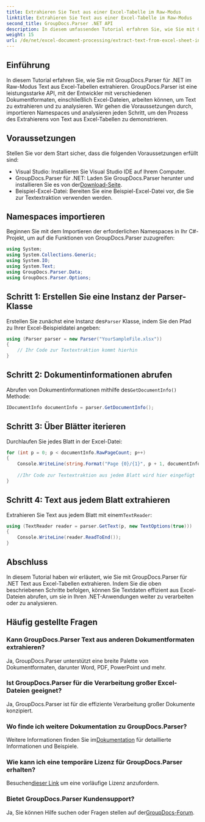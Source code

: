 ```yaml
---
title: Extrahieren Sie Text aus einer Excel-Tabelle im Raw-Modus
linktitle: Extrahieren Sie Text aus einer Excel-Tabelle im Raw-Modus
second_title: GroupDocs.Parser .NET API
description: In diesem umfassenden Tutorial erfahren Sie, wie Sie mit GroupDocs.Parser für .NET Text aus Excel-Tabellen extrahieren. Laden Sie es herunter und beginnen Sie mit der Analyse.
weight: 15
url: /de/net/excel-document-processing/extract-text-from-excel-sheet-in-raw-mode/
---
```

## Einführung
In diesem Tutorial erfahren Sie, wie Sie mit GroupDocs.Parser für .NET im Raw-Modus Text aus Excel-Tabellen extrahieren. GroupDocs.Parser ist eine leistungsstarke API, mit der Entwickler mit verschiedenen Dokumentformaten, einschließlich Excel-Dateien, arbeiten können, um Text zu extrahieren und zu analysieren. Wir gehen die Voraussetzungen durch, importieren Namespaces und analysieren jeden Schritt, um den Prozess des Extrahierens von Text aus Excel-Tabellen zu demonstrieren.
## Voraussetzungen
Stellen Sie vor dem Start sicher, dass die folgenden Voraussetzungen erfüllt sind:
- Visual Studio: Installieren Sie Visual Studio IDE auf Ihrem Computer.
-  GroupDocs.Parser für .NET: Laden Sie GroupDocs.Parser herunter und installieren Sie es von der[Download-Seite](https://releases.groupdocs.com/parser/net/).
- Beispiel-Excel-Datei: Bereiten Sie eine Beispiel-Excel-Datei vor, die Sie zur Textextraktion verwenden werden.

## Namespaces importieren
Beginnen Sie mit dem Importieren der erforderlichen Namespaces in Ihr C#-Projekt, um auf die Funktionen von GroupDocs.Parser zuzugreifen:
```csharp
using System;
using System.Collections.Generic;
using System.IO;
using System.Text;
using GroupDocs.Parser.Data;
using GroupDocs.Parser.Options;
```
## Schritt 1: Erstellen Sie eine Instanz der Parser-Klasse
 Erstellen Sie zunächst eine Instanz des`Parser` Klasse, indem Sie den Pfad zu Ihrer Excel-Beispieldatei angeben:
```csharp
using (Parser parser = new Parser("YourSampleFile.xlsx"))
{
    // Ihr Code zur Textextraktion kommt hierhin
}
```
## Schritt 2: Dokumentinformationen abrufen
 Abrufen von Dokumentinformationen mithilfe des`GetDocumentInfo()` Methode:
```csharp
IDocumentInfo documentInfo = parser.GetDocumentInfo();
```
## Schritt 3: Über Blätter iterieren
Durchlaufen Sie jedes Blatt in der Excel-Datei:
```csharp
for (int p = 0; p < documentInfo.RawPageCount; p++)
{
    Console.WriteLine(string.Format("Page {0}/{1}", p + 1, documentInfo.RawPageCount));
    
    //Ihr Code zur Textextraktion aus jedem Blatt wird hier eingefügt
}
```
## Schritt 4: Text aus jedem Blatt extrahieren
 Extrahieren Sie Text aus jedem Blatt mit einem`TextReader`:
```csharp
using (TextReader reader = parser.GetText(p, new TextOptions(true)))
{
    Console.WriteLine(reader.ReadToEnd());
}
```

## Abschluss
In diesem Tutorial haben wir erläutert, wie Sie mit GroupDocs.Parser für .NET Text aus Excel-Tabellen extrahieren. Indem Sie die oben beschriebenen Schritte befolgen, können Sie Textdaten effizient aus Excel-Dateien abrufen, um sie in Ihren .NET-Anwendungen weiter zu verarbeiten oder zu analysieren.

## Häufig gestellte Fragen
### Kann GroupDocs.Parser Text aus anderen Dokumentformaten extrahieren?
Ja, GroupDocs.Parser unterstützt eine breite Palette von Dokumentformaten, darunter Word, PDF, PowerPoint und mehr.
### Ist GroupDocs.Parser für die Verarbeitung großer Excel-Dateien geeignet?
Ja, GroupDocs.Parser ist für die effiziente Verarbeitung großer Dokumente konzipiert.
### Wo finde ich weitere Dokumentation zu GroupDocs.Parser?
 Weitere Informationen finden Sie im[Dokumentation](https://tutorials.groupdocs.com/parser/net/) für detaillierte Informationen und Beispiele.
### Wie kann ich eine temporäre Lizenz für GroupDocs.Parser erhalten?
 Besuchen[dieser Link](https://purchase.groupdocs.com/temporary-license/) um eine vorläufige Lizenz anzufordern.
### Bietet GroupDocs.Parser Kundensupport?
Ja, Sie können Hilfe suchen oder Fragen stellen auf der[GroupDocs-Forum](https://forum.groupdocs.com/c/parser/17).